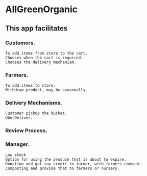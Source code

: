 # AllGreenOrganic

## This app facilitates 
### Customers.
	To add items from store to the cart.
	Chooses when the cart is required.
	Chooses the delivery mechanism.
### Farmers.
	To add items to store.
	Withdraw product, may be seasonally.
### Delivery Mechanisms.
	Customer pickup the bucket.
	UberDeliver.
### Review Process.
### Manager.
	Low stock
	Option for using the produce that is about to expire.
	Donation and get tax credit to farmer, with farmers consent.
	Composting and provide that to farmers or nursery.